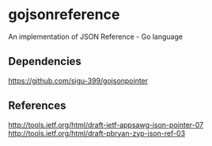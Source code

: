 # gojsonreference
An implementation of JSON Reference - Go language

## Dependencies
https://github.com/sigu-399/gojsonpointer

## References
http://tools.ietf.org/html/draft-ietf-appsawg-json-pointer-07
http://tools.ietf.org/html/draft-pbryan-zyp-json-ref-03
